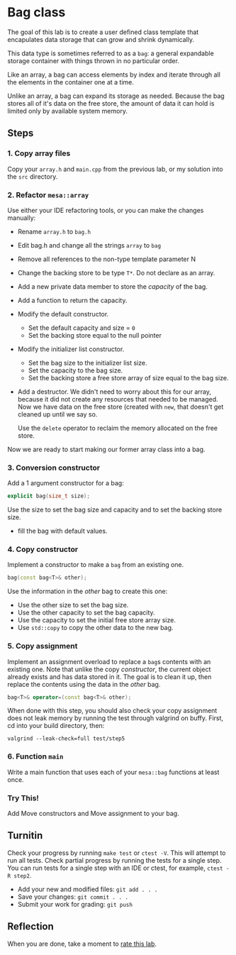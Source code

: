 # Bag class

The goal of this lab is to create a user defined
class template that encapulates data storage that can grow
and shrink dynamically.

This data type is sometimes referred to as a `bag`:
a general expandable storage container with things thrown in
no particular order.

Like an array, a bag can access elements by index and
iterate through all the elements in the container one at a time.

Unlike an array, a bag can expand its storage as needed.
Because the bag stores all of it's data on the free store,
the amount of data it can hold is limited only by available system memory.

## Steps

### 1. Copy array files
Copy your `array.h` and `main.cpp` from the previous lab,
or my solution into the `src` directory.

### 2. Refactor `mesa::array`
Use either your IDE refactoring tools, or you can make the changes manually:

- Rename `array.h` to `bag.h`
- Edit bag.h and change all the strings `array` to `bag`
- Remove all references to the non-type template parameter N
- Change the backing store to be type `T*`. Do not declare as an array.
- Add a new private data member to store the *capacity* of the bag.
- Add a function to return the capacity.
- Modify the default constructor.

  - Set the default capacity and size = `0`
  - Set the backing store equal to the null pointer

- Modify the initializer list constructor.

  - Set the bag size to the initializer list size.
  - Set the capacity to the bag size.
  - Set the backing store a free store array of size 
    equal to the bag size.

- Add a destructor.
  We didn't need to worry about this for our array, because it did not create
  any resources that needed to be managed.
  Now we have data on the free store (created with `new`, that doesn't get
  cleaned up until we say so.

  Use the `delete` operator to reclaim the memory allocated on the free store.

Now we are ready to start making our former array class into a bag.

### 3. Conversion constructor
Add a 1 argument constructor for a bag:

```cpp
explicit bag(size_t size);
```

Use the size to set the bag size and capacity and to set the backing store size.
- fill the bag with default values.

### 4. Copy constructor
Implement a constructor to make a `bag` from an existing one.

```cpp
bag(const bag<T>& other);
```

Use the information in the *other* bag to create this one:
- Use the other size to set the bag size.
- Use the other capacity to set the bag capacity.
- Use the capacity to set the initial free store array size.
- Use `std::copy` to copy the other data to the new bag.

### 5. Copy assignment
Implement an assignment overload to replace a `bag`s contents with
 an existing one.
Note that unlike the copy *constructor*, the current object already exists
and has data stored in it.
The goal is to clean it up, then replace the contents using the data
in the *other* bag.

```cpp
bag<T>& operator=(const bag<T>& other);
```

When done with this step, you should also check your copy assignment
does not leak memory by running the test through valgrind on buffy.
First, cd into your build directory, then:


```
valgrind --leak-check=full test/step5
```

### 6. Function `main`
Write a main function that uses each of your `mesa::bag` functions at least once.


### Try This!
Add Move constructors and Move assignment to your bag.

## Turnitin
Check your progress by running `make test` or `ctest -V`.
This will attempt to run all tests.
Check partial progress by running the tests for a single step.
You can run tests for a single step with an IDE or ctest,
for example, `ctest -R step2`.

- Add your new and modified files: `git add . . . `
- Save your changes: `git commit . . . `
- Submit your work for grading: `git push`

## Reflection
When you are done, take a moment to 
[rate this lab](https://forms.gle/V1M945hZYY1bvMSC8).
